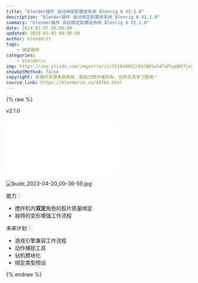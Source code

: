 ```yaml
---
title: "blender插件 自动绑定和蒙皮系统 Blenrig 6 V2.1.0"
description: "blender插件 自动绑定和蒙皮系统 Blenrig 6 V2.1.0"
summary: "blender插件 自动绑定和蒙皮系统 Blenrig 6 V2.1.0"
date: 2024-03-05 00:00:00
updated: 2024-03-05 00:00:00
author: blenderit
tags: 
    - 绑定插件
categories:
    - blenderco
img: https://img.alicdn.com/imgextra/i3/751044092/O1CN01w547aP1g6BX7joXeT_!!751044092.jpg
showGetMethod: false
copyright: 本插件资源来自网络，版权归原作者所有，仅供交流学习使用！
source_link: https://blenderco.cn/45704.html
---
```


{% raw %}
<div class="article-tips"><div><i class="icon icon-smile"></i> v2.1.0</div></div><p></p><div id="external-video-568593225d" class="external-video"><iframe frameborder="0" src="//player.bilibili.com/player.html?aid=1601415880&amp;bvid=BV1T2421u7Ey&amp;cid=1460631324&amp;p=1" allowfullscreen="true"></iframe></div><br><img src="https://img.alicdn.com/imgextra/i1/751044092/O1CN01DzZFu61g6BX7jpx4J_!!751044092.jpg" alt="bude_2023-04-20_00-36-59.jpg"><p>能力：</p><ul>
<li>搅拌机内<b>双足</b>角色的胶片质量绑定</li>
<li>独特的变形增强工作流程</li>
</ul><p>未来计划：</p><ul>
<li>游戏引擎兼容工作流程</li>
<li>动作捕捉工具</li>
<li>钻机模块化</li>
<li>绑定类型预设</li>
</ul>
<div style="display: none">blenderco</div>
{% endraw %}